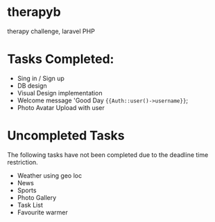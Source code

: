 # therapyb
therapy challenge, laravel PHP

# Tasks Completed:
* Sing in / Sign up
* DB design
* Visual Design implementation
* Welcome message 'Good Day `{{Auth::user()->username}}`;
* Photo Avatar Upload with user

# Uncompleted Tasks
The following tasks have not been completed due to the deadline time restriction.
* Weather using geo loc
* News
* Sports
* Photo Gallery
* Task List
* Favourite warmer

